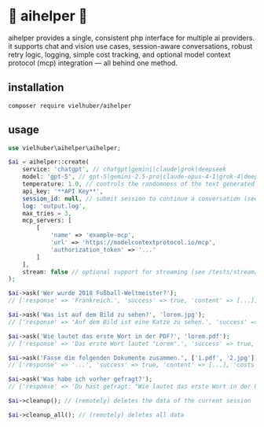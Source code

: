 # 🤖 aihelper 🤖

aihelper provides a single, consistent php interface for multiple ai providers. it supports chat and vision use cases, session-aware conversations, robust retry logic, logging, simple cost tracking, and optional model context protocol (mcp) integration — all behind one method.

## installation

```
composer require vielhuber/aihelper
```

## usage

```php
use vielhuber\aihelper\aihelper;

$ai = aihelper::create(
    service: 'chatgpt', // chatgpt|gemini|claude|grok|deepseek
    model: 'gpt-5', // gpt-5|gemini-2.5-pro|claude-opus-4-1|grok-4|deepseek-chat|...
    temperature: 1.0, // controls the randomness of the text generated
    api_key: '**API Key**',
    session_id: null, // submit session to continue a conversation (see $ai->session_id)
    log: 'output.log',
    max_tries = 3,
    mcp_servers: [
        [
            'name' => 'example-mcp',
            'url' => 'https://modelcontextprotocol.io/mcp',
            'authorization_token' => '...'
        ]
    ],
    stream: false // optional support for streaming (see /tests/stream/index.html)
);

$ai->ask('Wer wurde 2018 Fußball-Weltmeister?');
// ['response' => 'Frankreich.', 'success' => true, 'content' => [...], 'costs' => 0.001]

$ai->ask('Was ist auf dem Bild zu sehen?', 'lorem.jpg');
// ['response' => 'Auf dem Bild ist eine Katze zu sehen.', 'success' => true, 'content' => [...], 'costs' => 0.001]

$ai->ask('Wie lautet das erste Wort in der PDF?', 'lorem.pdf');
// ['response' => 'Das erste Wort lautet "Lorem".', 'success' => true, 'content' => [...], 'costs' => 0.001]

$ai->ask('Fasse die folgenden Dokumente zusammen.', ['1.pdf', '2.jpg']);
// ['response' => '...', 'success' => true, 'content' => [...], 'costs' => 0.001]

$ai->ask('Was habe ich vorher gefragt?');
// ['response' => 'Du hast gefragt: "Wie lautet das erste Wort in der PDF?"', 'success' => true, 'content' => [...], 'costs' => 0.001]

$ai->cleanup(); // (remotely) deletes the data of the current session

$ai->cleanup_all(); // (remotely) deletes all data
```
